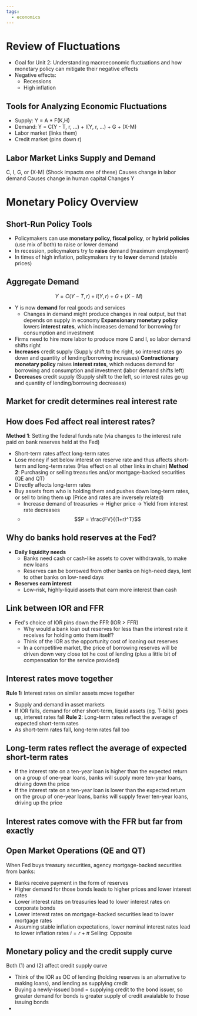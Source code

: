 ```yaml
---
tags:
  - economics
---
```


# Review of Fluctuations
- Goal for Unit 2: Understanding macroeconomic fluctuations and how monetary policy can mitigate their negative effects
- Negative effects:
	- Recessions
	- High inflation
## Tools for Analyzing Economic Fluctuations
- Supply: Y = A * F(K,H)
- Demand: Y = C(Y - T, r, ...) + I(Y, r, ...) + G + (X-M)
- Labor market (links them)
- Credit market (pins down r)
## Labor Market Links Supply and Demand
C, I, G, or (X-M) (Shock impacts one of these)
Causes change in labor demand
Causes change in human capital
Changes Y
# Monetary Policy Overview
## Short-Run Policy Tools
- Policymakers can use **monetary policy, fiscal policy**, or **hybrid policies** (use mix of both) to raise or lower demand
- In recession, policymakers try to **raise** demand (maximum employment)
- In times of high inflation, policymakers try to **lower** demand (stable prices)
## Aggregate Demand
$$
Y=C(Y-T,r) + I(Y,r) + G + (X-M)
$$
- Y is now **demand** for real goods and services
	- Changes in demand might produce changes in real output, but that depends on supply in economy
**Expansionary monetary policy** lowers **interest rates**, which increases demand for borrowing for consumption and investment
- Firms need to hire more labor to produce more C and I, so labor demand shifts right
- **Increases** credit supply (Supply shift to the right, so interest rates go down and quantity of lending/borrowing increases)
**Contractionary monetary policy** raises **interest rates**, which reduces demand for borrowing and consumption and investment (labor demand shifts left)
- **Decreases** credit supply (Supply shift to the left, so interest rates go up and quantity of lending/borrowing decreases)
## Market for credit determines real interest rate

## How does Fed affect real interest rates?
**Method 1**: Setting the federal funds rate (via changes to the interest rate paid on bank reserves held at the Fed)
- Short-term rates affect long-term rates
- Lose money if set below interest on reserve rate and thus affects short-term and long-term rates (Has effect on all other links in chain)
**Method 2**: Purchasing or selling treasuries and/or mortgage-backed securities (QE and QT)
- Directly affects long-term rates
- Buy assets from who is holding them and pushes down long-term rates, or sell to bring them up (Price and rates are inversely related)
	- Increase demand of treasuries -> Higher price -> Yield from interest rate decreases 
	- $$P = \frac{FV}{(1+r)^T}$$
## Why do banks hold reserves at the Fed?
- **Daily liquidity needs**
	- Banks need cash or cash-like assets to cover withdrawals, to make new loans
	- Reserves can be borrowed from other banks on high-need days, lent to other banks on low-need days
- **Reserves earn interest**
	- Low-risk, highly-liquid assets that earn more interest than cash
## Link between IOR and FFR
- Fed's choice of IOR pins down the FFR (IOR > FFR)
	- Why would a bank loan out reserves for less than the interest rate it receives for holding onto them itself?
	- Think of the IOR as the opportunity cost of loaning out reserves
	- In a competitive market, the price of borrowing reserves will be driven down very close tot he cost of lending (plus a little bit of compensation for the service provided)
## Interest rates move together
**Rule 1:** Interest rates on similar assets move together
- Supply and demand in asset markets
- If IOR falls, demand for other short-term, liquid assets (eg. T-bills) goes up, interest rates fall
**Rule 2**: Long-term rates reflect the average of expected short-term rates
- As short-term rates fall, long-term rates fall too
## Long-term rates reflect the average of expected short-term rates
- If the interest rate on a ten-year loan is higher than the expected return on a group of one-year loans, banks will supply more ten-year loans, driving down the price
- If the interest rate on a ten-year loan is lower than the expected return on the group of one-year loans, banks will supply fewer ten-year loans, driving up the price
## Interest rates comove with the FFR but far from exactly
## Open Market Operations (QE and QT)
When Fed buys treasury securities, agency mortgage-backed securities from banks:
- Banks receive payment in the form of reserves
- Higher demand for those bonds leads to higher prices and lower interest rates
- Lower interest rates on treasuries lead to lower interest rates on corporate bonds
- Lower interest rates on mortgage-backed securities lead to lower mortgage rates
- Assuming stable inflation expectations, lower nominal interest rates lead to lower inflation rates $i = r + \pi$
Selling: Opposite
## Monetary policy and the credit supply curve
Both (1) and (2) affect credit supply curve
- Think of the IOR as OC of lending (holding reserves is an alternative to making loans), and lending as supplying credit
- Buying a newly-issued bond = supplying credit to the bond issuer, so greater demand for bonds is greater supply of credit avaialable to those issuing bonds
- 